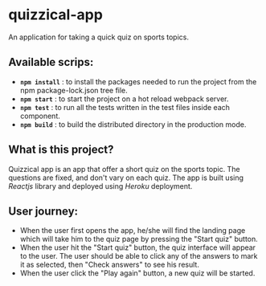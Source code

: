 # quizzical-app
An application for taking a quick quiz on sports topics.

## Available scrips:

- **`npm install`** : to install the packages needed to run the project from the npm package-lock.json tree file.
- **`npm start`** : to start the project on a hot reload webpack server.
- **`npm test`** : to run all the tests written in the test files inside each component.
- **`npm build`** : to build the distributed directory in the production mode.

## What is this project?
Quizzical app is an app that offer a short quiz on the sports topic. The questions are fixed, and don't vary on each quiz. 
The app is built using *Reactjs* library and deployed using *Heroku* deployment.

## User journey:
- When the user first opens the app, he/she will find the landing page which will take him to the quiz page by pressing the "Start quiz" button.
- When the user hit the "Start quiz" button, the quiz interface will appear to the user. The user should be able to click any of the answers to mark it as selected, then "Check answers" to see his result.
- When the user click the "Play again" button, a new quiz will be started.